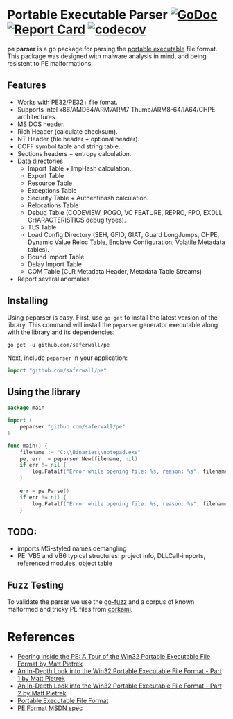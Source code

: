 # Portable Executable Parser [![GoDoc](http://godoc.org/github.com/saferwall/pe?status.svg)](https://pkg.go.dev/github.com/saferwall/pe) [![Report Card](https://goreportcard.com/badge/github.com/saferwall/pe)](https://goreportcard.com/report/github.com/saferwall/pe) [![codecov](https://codecov.io/gh/saferwall/pe/branch/main/graph/badge.svg?token=W7WTOUZLRY)](https://codecov.io/gh/saferwall/pe)


**pe parser** is a go package for parsing the [portable executable](https://docs.microsoft.com/en-us/windows/win32/debug/pe-format) file format. This package was designed with malware analysis in mind, and being resistent to PE malformations.

## Features

- Works with PE32/PE32+ file fomat.
- Supports Intel x86/AMD64/ARM7ARM7 Thumb/ARM8-64/IA64/CHPE architectures.
- MS DOS header.
- Rich Header (calculate checksum).
- NT Header (file header + optional header).
- COFF symbol table and string table.
- Sections headers + entropy calculation. 
- Data directories
    - Import Table + ImpHash calculation.
    - Export Table
    - Resource Table
    - Exceptions Table
    - Security Table + Authentihash calculation.
    - Relocations Table
    - Debug Table (CODEVIEW, POGO, VC FEATURE, REPRO, FPO, EXDLL CHARACTERISTICS debug types).
    - TLS Table
    - Load Config Directory (SEH, GFID, GIAT, Guard LongJumps, CHPE, Dynamic Value Reloc Table, Enclave Configuration, Volatile Metadata tables).
    - Bound Import Table
    - Delay Import Table
    - COM Table (CLR Metadata Header, Metadata Table Streams)
- Report several anomalies

## Installing

Using peparser is easy. First, use `go get` to install the latest version
of the library. This command will install the `peparser` generator executable
along with the library and its dependencies:

    go get -u github.com/saferwall/pe

Next, include `peparser` in your application:

```go
import "github.com/saferwall/pe"
```

## Using the library

```go
package main

import (
	peparser "github.com/saferwall/pe"
)

func main() {
    filename := "C:\\Binaries\\notepad.exe"
    pe, err := peparser.New(filename, nil)
	if err != nil {
		log.Fatalf("Error while opening file: %s, reason: %s", filename, err)
    }
    
    err = pe.Parse()
    if err != nil {
        log.Fatalf("Error while opening file: %s, reason: %s", filename, err)
    }
```

## TODO:

- imports MS-styled names demangling
- PE: VB5 and VB6 typical structures: project info, DLLCall-imports, referenced modules, object table

## Fuzz Testing

To validate the parser we use the [go-fuzz](https://github.com/dvyukov/go-fuzz) and a corpus of known malformed and tricky
PE files from [corkami](https://github.com/corkami/pocs/tree/master/PE).

# References

- [Peering Inside the PE: A Tour of the Win32 Portable Executable File Format by Matt Pietrek](http://bytepointer.com/resources/pietrek_peering_inside_pe.htm)
- [An In-Depth Look into the Win32 Portable Executable File Format - Part 1 by Matt Pietrek](http://www.delphibasics.info/home/delphibasicsarticles/anin-depthlookintothewin32portableexecutablefileformat-part1)
- [An In-Depth Look into the Win32 Portable Executable File Format - Part 2 by Matt Pietrek](http://www.delphibasics.info/home/delphibasicsarticles/anin-depthlookintothewin32portableexecutablefileformat-part2)
- [Portable Executable File Format](https://blog.kowalczyk.info/articles/pefileformat.html)
- [PE Format MSDN spec](https://docs.microsoft.com/en-us/windows/win32/debug/pe-format)